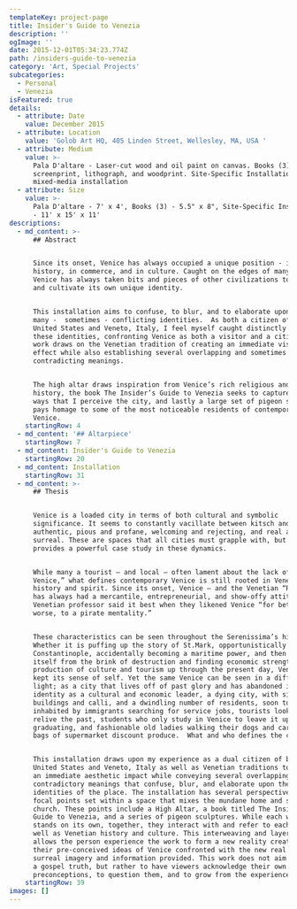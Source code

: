 ```yaml
---
templateKey: project-page
title: Insider's Guide to Venezia
description: ''
ogImage: ''
date: 2015-12-01T05:34:23.774Z
path: /insiders-guide-to-venezia
category: 'Art, Special Projects'
subcategories:
  - Personal
  - Venezia
isFeatured: true
details:
  - attribute: Date
    value: December 2015
  - attribute: Location
    value: 'Golob Art HQ, 405 Linden Street, Wellesley, MA, USA '
  - attribute: Medium
    value: >-
      Pala D'altare - Laser-cut wood and oil paint on canvas. Books (3) -
      screenprint, lithograph, and woodprint. Site-Specific Installation -
      mixed-media installation
  - attribute: Size
    value: >-
      Pala D'altare - 7' x 4', Books (3) - 5.5" x 8", Site-Specific Installation
      - 11' x 15' x 11'
descriptions:
  - md_content: >-
      ## Abstract


      Since its onset, Venice has always occupied a unique position - in
      history, in commerce, and in culture. Caught on the edges of many worlds,
      Venice has always taken bits and pieces of other civilizations to create
      and cultivate its own unique identity.


      This installation aims to confuse, to blur, and to elaborate upon Venice’s
      many -  sometimes - conflicting identities.  As both a citizen of the
      United States and Veneto, Italy, I feel myself caught distinctly between
      these identities, confronting Venice as both a visitor and a citizen. My
      work draws on the Venetian tradition of creating an immediate visual
      effect while also establishing several overlapping and sometimes
      contradicting meanings. 


      The high altar draws inspiration from Venice’s rich religious and artistic
      history, the book The Insider’s Guide to Venezia seeks to capture the many
      ways that I perceive the city, and lastly a large set of pigeon sculptures
      pays homage to some of the most noticeable residents of contemporary
      Venice.
    startingRow: 4
  - md_content: '## Altarpiece'
    startingRow: 7
  - md_content: Insider's Guide to Venezia
    startingRow: 20
  - md_content: Installation
    startingRow: 31
  - md_content: >-
      ## Thesis


      Venice is a loaded city in terms of both cultural and symbolic
      significance. It seems to constantly vacillate between kitsch and
      authentic, pious and profane, welcoming and rejecting, and real and
      surreal. These are spaces that all cities must grapple with, but Venice
      provides a powerful case study in these dynamics.


      While many a tourist – and local – often lament about the lack of a “real
      Venice,” what defines contemporary Venice is still rooted in Venetian
      history and spirit. Since its onset, Venice – and the Venetian “Republic”
      has always had a mercantile, entrepreneurial, and show-offy attitude. A
      Venetian professor said it best when they likened Venice “for better or
      worse, to a pirate mentality.”


      These characteristics can be seen throughout the Serenissima’s history.
      Whether it is puffing up the story of St.Mark, opportunistically sacking
      Constantinople, accidentally becoming a maritime power, and then saving
      itself from the brink of destruction and finding economic strength in the
      production of culture and tourism up through the present day, Venice has
      kept its sense of self. Yet the same Venice can be seen in a different
      light; as a city that lives off of past glory and has abandoned its
      identity as a cultural and economic leader, a dying city, with sinking
      buildings and calli, and a dwindling number of residents, soon to only be
      inhabited by immigrants searching for service jobs, tourists looking to
      relive the past, students who only study in Venice to leave it upon
      graduating, and fashionable old ladies walking their dogs and carrying
      bags of supermarket discount produce.  What and who defines the city now?


      This installation draws upon my experience as a dual citizen of both the
      United States and Veneto, Italy as well as Venetian traditions to create
      an immediate aesthetic impact while conveying several overlapping and
      contradictory meanings that confuse, blur, and elaborate upon the multiple
      identities of the place. The installation has several perspectives and 
      focal points set within a space that mixes the mundane home and sacred
      church. These points include a High Altar, a book titled The Insider’s
      Guide to Venezia, and a series of pigeon sculptures. While each work
      stands on its own, together, they interact with and refer to each other as
      well as Venetian history and culture. This interweaving and layering
      allows the person experience the work to form a new reality created from
      their pre-conceived ideas of Venice confronted with the new real and
      surreal imagery and information provided. This work does not aim to preach
      a gospel truth, but rather to have viewers acknowledge their own
      preconceptions, to question them, and to grow from the experience.
    startingRow: 39
images: []
---
```


